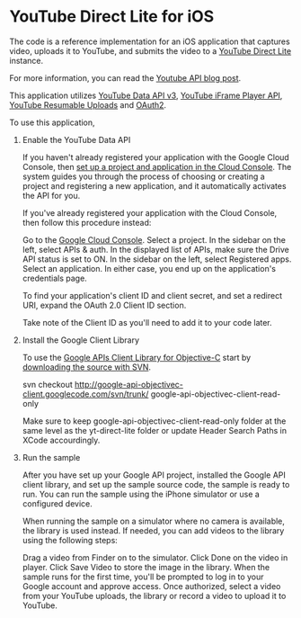 YouTube Direct Lite for iOS
===========

The code is a reference implementation for an iOS application that captures video, uploads it to YouTube, and submits the video to a [YouTube Direct Lite](http://code.google.com/p/youtube-direct-lite/) instance.

For more information, you can read the [Youtube API blog post](http://apiblog.youtube.com/2013/08/heres-my-playlist-so-submit-video-maybe.html).

This application utilizes [YouTube Data API v3](https://developers.google.com/youtube/v3/), [YouTube iFrame Player API](https://developers.google.com/youtube/iframe_api_reference), [YouTube Resumable Uploads](https://developers.google.com/youtube/v3/guides/using_resumable_upload_protocol?hl=en) and [OAuth2](https://developers.google.com/youtube/v3/guides/authentication).

To use this application,

1) Enable the YouTube Data API

    If you haven't already registered your application with the Google Cloud Console, then [set up a project and application in the Cloud Console](https://cloud.google.com/console#/flows/enableapi?apiid=youtube). The system guides you through the process of choosing or creating a project and registering a new application, and it automatically activates the API for you.

    If you've already registered your application with the Cloud Console, then follow this procedure instead:

    Go to the [Google Cloud Console](https://cloud.google.com/console).
    Select a project.
    In the sidebar on the left, select APIs & auth. In the displayed list of APIs, make sure the Drive API status is set     to ON.
    In the sidebar on the left, select Registered apps.
    Select an application.
    In either case, you end up on the application's credentials page.

    To find your application's client ID and client secret, and set a redirect URI, expand the OAuth 2.0 Client ID section.

    Take note of the Client ID as you'll need to add it to your code later.

2) Install the Google Client Library

    To use the [Google APIs Client Library for Objective-C](http://code.google.com/p/google-api-objectivec-client/) start by [downloading the source with SVN](http://code.google.com/p/google-api-objectivec-client/source/checkout).

    svn checkout http://google-api-objectivec-client.googlecode.com/svn/trunk/ google-api-objectivec-client-read-only

    Make sure to keep google-api-objectivec-client-read-only folder at the same level as the yt-direct-lite folder or update Header Search Paths in XCode accourdingly.

3) Run the sample

    After you have set up your Google API project, installed the Google API client library, and set up the sample source code, the sample is ready to run. You can run the sample using the iPhone simulator or use a configured device.

    When running the sample on a simulator where no camera is available, the library is used instead. If needed, you can add videos to the library using the following steps:

    Drag a video from Finder on to the simulator.
    Click Done on the video in player.
    Click Save Video to store the image in the library.
    When the sample runs for the first time, you'll be prompted to log in to your Google account and approve access. Once authorized, select a video from your YouTube uploads, the library or record a video to upload it to YouTube.
